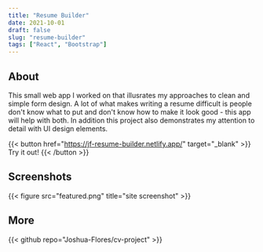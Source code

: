 ```yaml
---
title: "Resume Builder"
date: 2021-10-01
draft: false
slug: "resume-builder"
tags: ["React", "Bootstrap"]
---
```


## About

This small web app I worked on that illusrates my approaches to clean and simple form design. A lot of what makes writing a resume difficult is people don't know what to put and don't know how to make it look good - this app will help with both. In addition this project also demonstrates my attention to detail with UI design elements.

{{< button href="https://jf-resume-builder.netlify.app/" target="_blank" >}}
Try it out!
{{< /button >}}

## Screenshots

{{< figure src="featured.png" title="site screenshot" >}}

## More

{{< github repo="Joshua-Flores/cv-project" >}}
